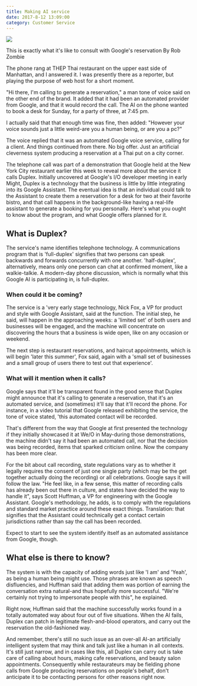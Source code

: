 ```yaml
---
title: Making AI service
date: 2017-8-12 13:09:00
category: Customer Service
---
```


![](/images/3.jpg)

This is exactly what it's like to consult with Google's reservation
By Rob Zombie

The phone rang at THEP Thai restaurant on the upper east side of Manhattan, and I answered it. I was presently there as a reporter, but playing the purpose of web host for a short moment.

"Hi there, I'm calling to generate a reservation," a man tone of voice said on the other end of the brand. It added that it had been an automated provider from Google, and that it would record the call. The AI on the phone wanted to book a desk for Sunday, for a party of three, at 7:45 pm.

<!-- more -->

I actually said that that enough time was fine, then added: "However your voice sounds just a little weird-are you a human being, or are you a pc?"

The voice replied that it was an automated Google voice service, calling for a client. And things continued from there. No big offer. Just an artificial cleverness system producing a reservation at a Thai put on a city corner.

The telephone call was part of a demonstration that Google held at the New York City restaurant earlier this week to reveal more about the service it calls Duplex. Initially uncovered at Google's I/O developer meeting in early Might, Duplex is a technology that the business is little by little integrating into its Google Assistant. The eventual idea is that an individual could talk to the Assistant to create them a reservation for a desk for two at their favorite bistro, and that call happens in the background-like having a real-life assistant to generate a booking for you personally. Here's what you ought to know about the program, and what Google offers planned for it.

## What is Duplex?

The service's name identifies telephone technology. A communications program that is 'full-duplex' signifies that two persons can speak backwards and forwards concurrently with one another. 'half-duplex', alternatively, means only one person can chat at confirmed moment, like a walkie-talkie. A modern-day phone discussion, which is normally what this Google AI is participating in, is full-duplex.

### When could it be coming?

The service is a 'very early stage technology, Nick Fox, a VP for product and style with Google Assistant, said at the function. The initial step, he said, will happen in the approaching weeks: a 'limited set' of both users and businesses will be engaged, and the machine will concentrate on discovering the hours that a business is wide open, like on any occasion or weekend.

The next step is restaurant reservations, and haircut appointments, which is will begin 'later this summer', Fox said, again with a 'small set of businesses and a small group of users there to test out that experience'.

### What will it mention when it calls?

Google says that it'll be transparent found in the good sense that Duplex might announce that it's calling to generate a reservation, that it's an automated service, and (sometimes) it'll say that it'll record the phone. For instance, in a video tutorial that Google released exhibiting the service, the tone of voice stated, 'this automated contact will be recorded.

That's different from the way that Google at first presented the technology if they initially showcased it at We/O in May-during those demonstrations, the machine didn't say it had been an automated call, nor that the decision was being recorded, items that sparked criticism online. Now the company has been more clear.

For the bit about call recording, state regulations vary as to whether it legally requires the consent of just one single party (which may be the get together actually doing the recording) or all celebrations. Google says it will follow the law. "He feel like, in a few sense, this matter of recording calls has already been out there in culture, and states have decided the way to handle it", says Scott Huffman, a VP for engineering with the Google Assistant. Google's methodology, he adds, is to comply with the regulations and standard market practice around these exact things. Translation: that signifies that the Assistant could technically get a contact certain jurisdictions rather than say the call has been recorded.

Expect to start to see the system identify itself as an automated assistance from Google, though.

## What else is there to know?

The system is with the capacity of adding words just like 'I am' and 'Yeah', as being a human being might use. Those phrases are known as speech disfluencies, and Huffman said that adding them was portion of earning the conversation extra natural-and thus hopefully more successful. "We're certainly not trying to impersonate people with this", he explained.

Right now, Huffman said that the machine successfully works found in a totally automated way about four out of five situations. When the AI fails, Duplex can patch in legitimate flesh-and-blood operators, and carry out the reservation the old-fashioned way.

And remember, there's still no such issue as an over-all AI-an artificially intelligent system that may think and talk just like a human in all contexts. It's still just narrow, and in cases like this, all Duplex can carry out is take care of calling about hours, making cafe reservations, and beauty salon appointments. Consequently while restaurateurs may be fielding phone calls from Google producing reservations on people's behalf, don't anticipate it to be contacting persons for other reasons right now.